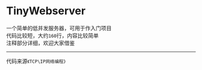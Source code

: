 # TinyWebserver

一个简单的低并发服务器，可用于作入门项目\
代码比较短，大约`160`行，内容比较简单\
注释部分详细，欢迎大家借鉴

------
代码来源`《TCP\IP网络编程》`
